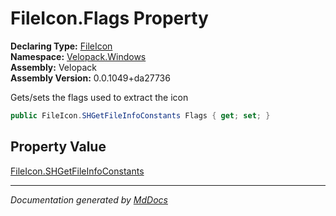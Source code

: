 ﻿<!--  
  <auto-generated>   
    The contents of this file were generated by a tool.  
    Changes to this file may be list if the file is regenerated  
  </auto-generated>   
-->

# FileIcon.Flags Property

**Declaring Type:** [FileIcon](../index.md)  
**Namespace:** [Velopack.Windows](../../index.md)  
**Assembly:** Velopack  
**Assembly Version:** 0.0.1049+da27736

Gets\/sets the flags used to extract the icon

```csharp
public FileIcon.SHGetFileInfoConstants Flags { get; set; }
```

## Property Value

[FileIcon.SHGetFileInfoConstants](../SHGetFileInfoConstants/index.md)

___

*Documentation generated by [MdDocs](https://github.com/ap0llo/mddocs)*
